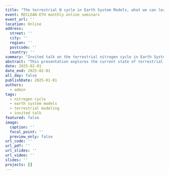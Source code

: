 ```yaml
---
title: "The terrestrial N cycle in Earth System Models, what we can learn and what we are still lacking"
event: RECLEAN-ETH monthly online seminars
event_url: ''
location: Online
address:
  street: ''
  city: ''
  region: ''
  postcode: ''
  country: ''
summary: "Invited talk on the terrestrial nitrogen cycle in Earth System Models, discussing current capabilities and limitations."
abstract: "This presentation explores the current state of terrestrial nitrogen cycle representation in Earth System Models, highlighting what we have learned and identifying key areas where our understanding and modeling capabilities are still lacking."
date: 2025-02-01
date_end: 2025-02-01
all_day: false
publishDate: 2025-01-01
authors:
  - admin
tags:
  - nitrogen cycle
  - earth system models
  - terrestrial modeling
  - invited talk
featured: false
image:
  caption: ''
  focal_point: ''
  preview_only: false
url_code: ''
url_pdf: ''
url_slides: ''
url_video: ''
slides: ''
projects: []
---
```

